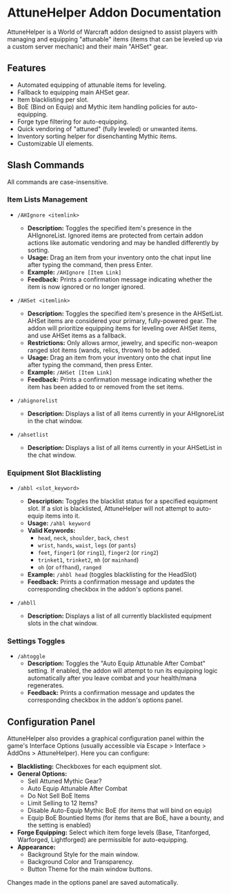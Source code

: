 # AttuneHelper Addon Documentation

AttuneHelper is a World of Warcraft addon designed to assist players with managing and equipping "attunable" items (items that can be leveled up via a custom server mechanic) and their main "AHSet" gear.

## Features

* Automated equipping of attunable items for leveling.
* Fallback to equipping main AHSet gear.
* Item blacklisting per slot.
* BoE (Bind on Equip) and Mythic item handling policies for auto-equipping.
* Forge type filtering for auto-equipping.
* Quick vendoring of "attuned" (fully leveled) or unwanted items.
* Inventory sorting helper for disenchanting Mythic items.
* Customizable UI elements.

## Slash Commands
All commands are case-insensitive.
### Item Lists Management

* `/AHIgnore <itemlink>`
    * **Description:** Toggles the specified item's presence in the AHIgnoreList. Ignored items are protected from certain addon actions like automatic vendoring and may be handled differently by sorting.
    * **Usage:** Drag an item from your inventory onto the chat input line after typing the command, then press Enter.
    * **Example:** `/AHIgnore [Item Link]`
    * **Feedback:** Prints a confirmation message indicating whether the item is now ignored or no longer ignored.

* `/AHSet <itemlink>`
    * **Description:** Toggles the specified item's presence in the AHSetList. AHSet items are considered your primary, fully-powered gear. The addon will prioritize equipping items for leveling over AHSet items, and use AHSet items as a fallback.
    * **Restrictions:** Only allows armor, jewelry, and specific non-weapon ranged slot items (wands, relics, thrown) to be added.
    * **Usage:** Drag an item from your inventory onto the chat input line after typing the command, then press Enter.
    * **Example:** `/AHSet [Item Link]`
    * **Feedback:** Prints a confirmation message indicating whether the item has been added to or removed from the set items.

* `/ahignorelist`
    * **Description:** Displays a list of all items currently in your AHIgnoreList in the chat window.

* `/ahsetlist`
    * **Description:** Displays a list of all items currently in your AHSetList in the chat window.

### Equipment Slot Blacklisting

* `/ahbl <slot_keyword>`
    * **Description:** Toggles the blacklist status for a specified equipment slot. If a slot is blacklisted, AttuneHelper will not attempt to auto-equip items into it.
    * **Usage:** `/ahbl keyword`
    * **Valid Keywords:**
        * `head`, `neck`, `shoulder`, `back`, `chest`
        * `wrist`, `hands`, `waist`, `legs` (or `pants`)
        * `feet`, `finger1` (or `ring1`), `finger2` (or `ring2`)
        * `trinket1`, `trinket2`, `mh` (or `mainhand`)
        * `oh` (or `offhand`), `ranged`
    * **Example:** `/ahbl head` (toggles blacklisting for the HeadSlot)
    * **Feedback:** Prints a confirmation message and updates the corresponding checkbox in the addon's options panel.

* `/ahbll`
    * **Description:** Displays a list of all currently blacklisted equipment slots in the chat window.

### Settings Toggles

* `/ahtoggle`
    * **Description:** Toggles the "Auto Equip Attunable After Combat" setting. If enabled, the addon will attempt to run its equipping logic automatically after you leave combat and your health/mana regenerates.
    * **Feedback:** Prints a confirmation message and updates the corresponding checkbox in the addon's options panel.

## Configuration Panel

AttuneHelper also provides a graphical configuration panel within the game's Interface Options (usually accessible via Escape > Interface > AddOns > AttuneHelper). Here you can configure:

* **Blacklisting:** Checkboxes for each equipment slot.
* **General Options:**
    * Sell Attuned Mythic Gear?
    * Auto Equip Attunable After Combat
    * Do Not Sell BoE Items
    * Limit Selling to 12 Items?
    * Disable Auto-Equip Mythic BoE (for items that will bind on equip)
    * Equip BoE Bountied Items (for items that are BoE, have a bounty, and the setting is enabled)
* **Forge Equipping:** Select which item forge levels (Base, Titanforged, Warforged, Lightforged) are permissible for auto-equipping.
* **Appearance:**
    * Background Style for the main window.
    * Background Color and Transparency.
    * Button Theme for the main window buttons.

Changes made in the options panel are saved automatically.


